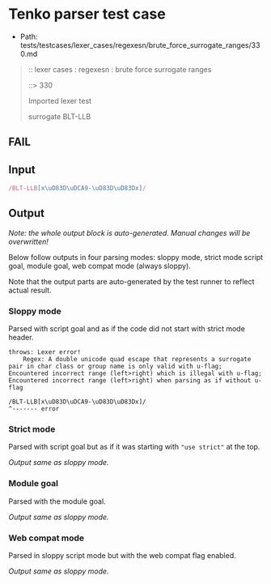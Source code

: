 # Tenko parser test case

- Path: tests/testcases/lexer_cases/regexesn/brute_force_surrogate_ranges/330.md

> :: lexer cases : regexesn : brute force surrogate ranges
>
> ::> 330
>
> Imported lexer test
>
> surrogate BLT-LLB

## FAIL

## Input

`````js
/BLT-LLB[x\uD83D\uDCA9-\uD83D\uD83Dx]/
`````

## Output

_Note: the whole output block is auto-generated. Manual changes will be overwritten!_

Below follow outputs in four parsing modes: sloppy mode, strict mode script goal, module goal, web compat mode (always sloppy).

Note that the output parts are auto-generated by the test runner to reflect actual result.

### Sloppy mode

Parsed with script goal and as if the code did not start with strict mode header.

`````
throws: Lexer error!
    Regex: A double unicode quad escape that represents a surrogate pair in char class or group name is only valid with u-flag; Encountered incorrect range (left>right) which is illegal with u-flag; Encountered incorrect range (left>right) when parsing as if without u-flag

/BLT-LLB[x\uD83D\uDCA9-\uD83D\uD83Dx]/
^------- error
`````

### Strict mode

Parsed with script goal but as if it was starting with `"use strict"` at the top.

_Output same as sloppy mode._

### Module goal

Parsed with the module goal.

_Output same as sloppy mode._

### Web compat mode

Parsed in sloppy script mode but with the web compat flag enabled.

_Output same as sloppy mode._
